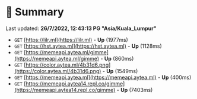 # 📖 Summary
Last updated: **26/7/2022, 12:43:13 PG "Asia/Kuala_Lumpur"**

- `GET` [https://lilr.ml](https://lilr.ml) - **Up** (1977ms)
- `GET` [https://hst.aytea.ml](https://hst.aytea.ml) - **Up** (1128ms)
- `GET` [https://memeapi.aytea.ml/gimme](https://memeapi.aytea.ml/gimme) - **Up** (860ms)
- `GET` [https://color.aytea.ml/4b31d6.png](https://color.aytea.ml/4b31d6.png) - **Up** (1549ms)
- `GET` [https://memeapi.aytea.ml](https://memeapi.aytea.ml) - **Up** (400ms)
- `GET` [https://memeapi.aytea14.repl.co/gimme](https://memeapi.aytea14.repl.co/gimme) - **Up** (7403ms)
